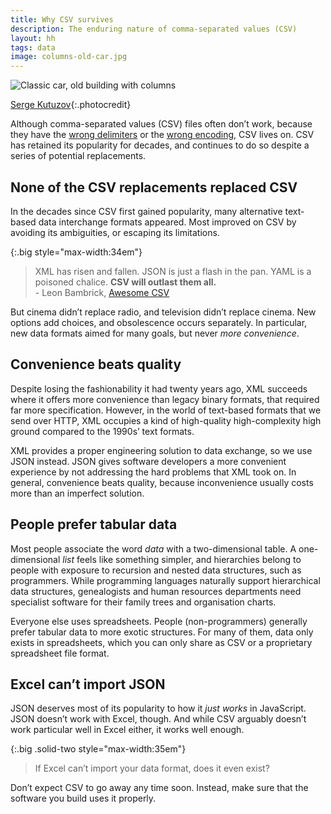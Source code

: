 ```yaml
---
title: Why CSV survives
description: The enduring nature of comma-separated values (CSV) 
layout: hh
tags: data
image: columns-old-car.jpg
---
```


![Classic car, old building with columns](columns-old-car.jpg)

[Serge Kutuzov](https://unsplash.com/photos/tGt_jpHl_TU){:.photocredit}

Although comma-separated values (CSV) files often don’t work, because they have the
[wrong delimiters](csv-delimiters) or the
[wrong encoding](csv-encoding), CSV lives on.
CSV has retained its popularity for decades, and continues to do so despite a series of potential replacements.

## None of the CSV replacements replaced CSV

In the decades since CSV first gained popularity, many alternative text-based data interchange formats appeared.
Most improved on CSV by avoiding its ambiguities, or escaping its limitations.

{:.big style="max-width:34em"}
> XML has risen and fallen. JSON is just a flash in the pan.
> YAML is a poisoned chalice. **CSV will outlast them all.**  
> \- Leon Bambrick, [Awesome CSV](https://github.com/secretGeek/awesomecsv)

But cinema didn’t replace radio, and television didn’t replace cinema.
New options add choices, and obsolescence occurs separately.
In particular, new data formats aimed for many goals, but never _more convenience_.

## Convenience beats quality

Despite losing the fashionability it had twenty years ago, XML succeeds where it offers more convenience than legacy binary formats, that required far more specification.
However, in the world of text-based formats that we send over HTTP, XML occupies a kind of high-quality high-complexity high ground compared to the 1990s’ text formats.

XML provides a proper engineering solution to data exchange, so we use JSON instead.
JSON gives software developers a more convenient experience by not addressing the hard problems that XML took on.
In general, convenience beats quality, because inconvenience usually costs more than an imperfect solution.

## People prefer tabular data

Most people associate the word _data_ with a two-dimensional table.
A one-dimensional _list_ feels like something simpler, and hierarchies belong to people with  exposure to recursion and nested data structures, such as programmers.
While programming languages naturally support hierarchical data structures, genealogists and human resources departments need specialist software for their family trees and organisation charts.

Everyone else uses spreadsheets.
People (non-programmers) generally prefer tabular data to more exotic structures.
For many of them, data only exists in spreadsheets, which you can only share as CSV or a proprietary spreadsheet file format.

## Excel can’t import JSON

JSON deserves most of its popularity to how it _just works_ in JavaScript.
JSON doesn’t work with Excel, though.
And while CSV arguably doesn’t work particular well in Excel either, it works well enough.

{:.big .solid-two style="max-width:35em"}
> If Excel can’t import your data format, does it even exist?

Don’t expect CSV to go away any time soon.
Instead, make sure that the software you build uses it properly.
